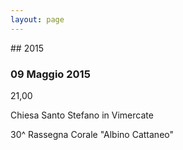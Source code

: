 ```yaml
---
layout: page
---
```


## 2015

### 09 Maggio 2015

21,00

Chiesa Santo Stefano in Vimercate

30^ Rassegna Corale "Albino Cattaneo"
